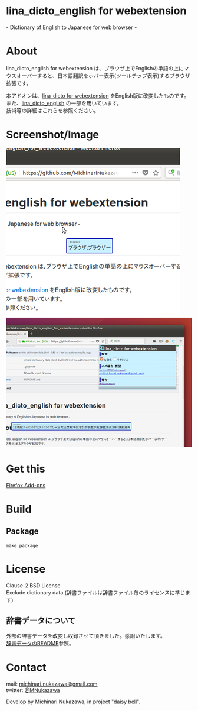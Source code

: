 lina\_dicto\_english for webextension
====
\- Dictionary of English to Japanese for web browser -  

# About
lina\_dicto\_english for webextension は、ブラウザ上でEnglishの単語の上にマウスオーバーすると、日本語翻訳をホバー表示(ツールチップ表示)するブラウザ拡張です。  

本アドオンは、[lina\_dicto for webextension](https://github.com/MichinariNukazawa/lina_dicto_for_webextension) をEnglish版に改変したものです。  
また、[lina\_dicto\_english](https://github.com/MichinariNukazawa/lina_dicto_english) の一部を用いています。  
技術等の詳細はこれらを参照ください。  

# Screenshot/Image
![lina\_dicto\_english for webextension hover](document/image/20180122_hover.png)  
![lina\_dicto\_english for webextension](document/image/lina_dicto_english_for_webextension.png)  

# Get this
[Firefox Add-ons](https://addons.mozilla.org/ja/firefox/addon/lina_dicto_english_for_webextension/)  


# Build
## Package
`make package`  

# License
Clause-2 BSD License  
Exclude dictionary data.(辞書ファイルは辞書ファイル毎のライセンスに準じます)  

## 辞書データについて
外部の辞書データを改変し収録させて頂きました。感謝いたします。  
[辞書データのREADME](dictionary/english/README.md)参照。  

# Contact
mail: [michinari.nukazawa@gmail.com](mailto:michinari.nukazawa@gmail.com)  
twitter: [@MNukazawa](https://twitter.com/MNukazawa)  

Develop by Michinari.Nukazawa, in project "[daisy bell](https://daisy-bell.booth.pm/)".  

